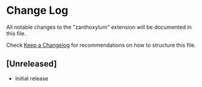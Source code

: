 # Change Log

All notable changes to the "zanthoxylum" extension will be documented in this file.

Check [Keep a Changelog](http://keepachangelog.com/) for recommendations on how to structure this file.

## [Unreleased]

- Initial release